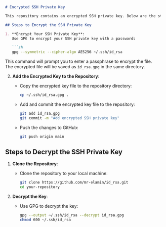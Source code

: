 ```markdown
# Encrypted SSH Private Key

This repository contains an encrypted SSH private key. Below are the steps to create the encrypted key and how to decrypt it.

## Steps to Encrypt the SSH Private Key

1. **Encrypt Your SSH Private Key**:
   Use GPG to encrypt your SSH private key with a password:

   ```sh
   gpg --symmetric --cipher-algo AES256 ~/.ssh/id_rsa
   ```

   This command will prompt you to enter a passphrase to encrypt the file. The encrypted file will be saved as `id_rsa.gpg` in the same directory.

2. **Add the Encrypted Key to the Repository**:
   - Copy the encrypted key file to the repository directory:

     ```sh
     cp ~/.ssh/id_rsa.gpg .
     ```

   - Add and commit the encrypted key file to the repository:

     ```sh
     git add id_rsa.gpg
     git commit -m "Add encrypted SSH private key"
     ```

   - Push the changes to GitHub:

     ```sh
     git push origin main
     ```

## Steps to Decrypt the SSH Private Key

1. **Clone the Repository**:
   - Clone the repository to your local machine:

     ```sh
     git clone https://github.com/mr-elamin/id_rsa.git
     cd your-repository
     ```

2. **Decrypt the Key**:
   - Use GPG to decrypt the key:

     ```sh
     gpg --output ~/.ssh/id_rsa --decrypt id_rsa.gpg
     chmod 600 ~/.ssh/id_rsa
     ```
